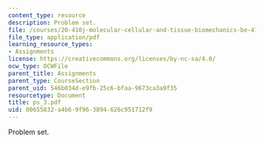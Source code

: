 ```yaml
---
content_type: resource
description: Problem set.
file: /courses/20-410j-molecular-cellular-and-tissue-biomechanics-be-410j-spring-2003/00655832a4b69f963894626c951712f9_ps_3.pdf
file_type: application/pdf
learning_resource_types:
- Assignments
license: https://creativecommons.org/licenses/by-nc-sa/4.0/
ocw_type: OCWFile
parent_title: Assignments
parent_type: CourseSection
parent_uid: 546b034d-e9fb-25c6-bfaa-9673ca3a9f35
resourcetype: Document
title: ps_3.pdf
uid: 00655832-a4b6-9f96-3894-626c951712f9
---
```

Problem set.